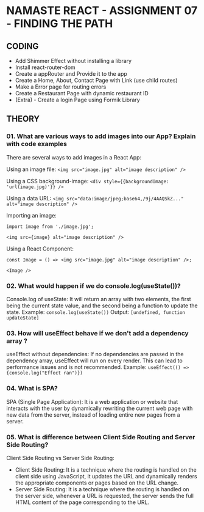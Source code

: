 # NAMASTE REACT - ASSIGNMENT 07 - FINDING THE PATH

## CODING
- Add Shimmer Effect without installing a library
- Install react-router-dom
- Create a appRouter and Provide it to the app
- Create a Home, About, Contact Page with Link (use child routes)
- Make a Error page for routing errors
- Create a Restaurant Page with dynamic restaurant ID
- (Extra) - Create a login Page using Formik Library

## THEORY

### 01. What are various ways to add images into our App? Explain with code examples
There are several ways to add images in a React App:

Using an image file:
```<img src="image.jpg" alt="image description" />```

Using a CSS background-image:
```<div style={{backgroundImage: 'url(image.jpg)'}} />```

Using a data URL:
```<img src="data:image/jpeg;base64,/9j/4AAQSkZ..." alt="image description" />```

Importing an image:
```
import image from './image.jpg';

<img src={image} alt="image description" />
```

Using a React Component:
```
const Image = () => <img src="image.jpg" alt="image description" />;

<Image />
```

### 02. What would happen if we do console.log(useState())?
Console.log of useState: It will return an array with two elements, the first being the current state value, and the second being a function to update the state.
Example: ```console.log(useState())```
Output: ```[undefined, function updateState]```

### 03. How will useEffect behave if we don't add a dependency array ?
useEffect without dependencies: If no dependencies are passed in the dependency array, useEffect will run on every render. This can lead to performance issues and is not recommended.
Example: ```useEffect(() => {console.log("Effect ran")})```

### 04. What is SPA?
SPA (Single Page Application): It is a web application or website that interacts with the user by dynamically rewriting the current web page with new data from the server, instead of loading entire new pages from a server.

### 05. What is difference between Client Side Routing and Server Side Routing?
Client Side Routing vs Server Side Routing:
- Client Side Routing: It is a technique where the routing is handled on the client side using JavaScript, it updates the URL and dynamically renders the appropriate components or pages based on the URL change.
- Server Side Routing: It is a technique where the routing is handled on the server side, whenever a URL is requested, the server sends the full HTML content of the page corresponding to the URL.